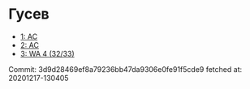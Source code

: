# Гусев
- [1: AC](1.md)
- [2: AC](2.md)
- [3: WA 4 (32/33)](3.md)

Commit: 3d9d28469ef8a79236bb47da9306e0fe91f5cde9
 fetched at: 20201217-130405
